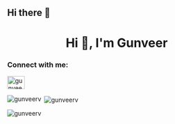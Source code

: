 ## Hi there 👋

<h1 align="center">Hi 👋, I'm Gunveer</h1>
<h3 align="left">Connect with me:</h3>
<p align="left">
<a href="https://linkedin.com/in/gunveervilkhu" target="blank"><img align="center" src="https://raw.githubusercontent.com/rahuldkjain/github-profile-readme-generator/master/src/images/icons/Social/linked-in-alt.svg" alt="gunveervilkhu" height="30" width="40" /></a>
</p>

<p><img align="left" src="https://github-readme-stats.vercel.app/api/top-langs?username=gunveerv&show_icons=true&theme=tokyonight&locale=en&layout=compact" alt="gunveerv" /></p>

<p>&nbsp;<img align="center" src="https://github-readme-stats.vercel.app/api?username=gunveerv&show_icons=true&theme=tokyonight&locale=en" alt="gunveerv" /></p>

<p><img align="center" src="https://github-readme-streak-stats.herokuapp.com/?user=gunveerv&theme=dark" alt="gunveerv" /></p>

<!--
**gunveerv/gunveerv** is a ✨ _special_ ✨ repository because its `README.md` (this file) appears on your GitHub profile.

Here are some ideas to get you started:

- 🔭 I’m currently working on ...
- 🌱 I’m currently learning ...
- 👯 I’m looking to collaborate on ...
- 🤔 I’m looking for help with ...
- 💬 Ask me about ...
- 📫 How to reach me: ...
- 😄 Pronouns: ...
- ⚡ Fun fact: ...
-->
